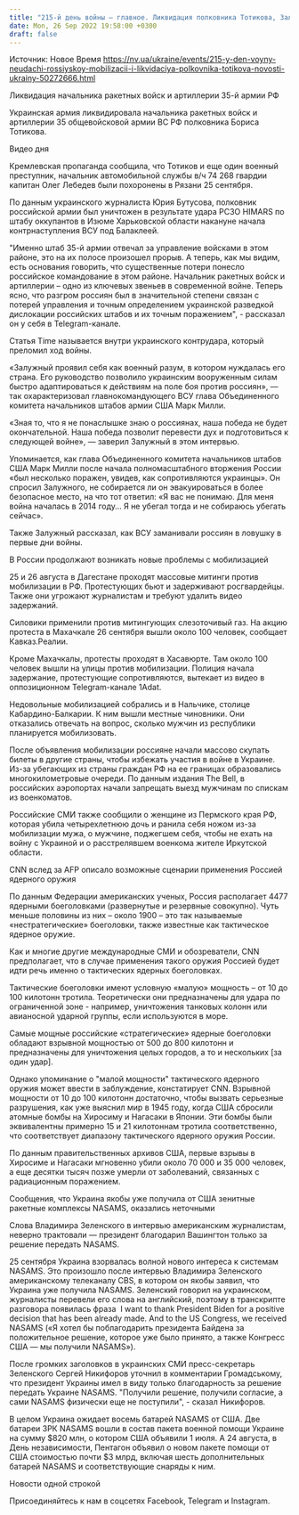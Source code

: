 ```yaml
---
title: "215-й день войны — главное. Ликвидация полковника Тотикова, Залужный на обложке Time, новые проблемы с российской мобилизацией"
date: Mon, 26 Sep 2022 19:58:00 +0300
draft: false
---
```

Источник: Новое Время https://nv.ua/ukraine/events/215-y-den-voyny-neudachi-rossiyskoy-mobilizacii-i-likvidaciya-polkovnika-totikova-novosti-ukrainy-50272666.html


Ликвидация начальника ракетных войск и артиллерии 35-й армии РФ

Украинская армия ликвидировала начальника ракетных войск и артиллерии 35 общевойсковой армии ВС РФ полковника Бориса Тотикова.

 Видео дня   

Кремлевская пропаганда сообщила, что Тотиков и еще один военный преступник, начальник автомобильной службы в/ч 74 268 гвардии капитан Олег Лебедев были похоронены в Рязани 25 сентября.

По данным украинского журналиста Юрия Бутусова, полковник российской армии был уничтожен в результате удара РСЗО HIMARS по штабу оккупантов в Изюме Харьковской области накануне начала контрнаступления ВСУ под Балаклеей.

"Именно штаб 35-й армии отвечал за управление войсками в этом районе, это на их полосе произошел прорыв. А теперь, как мы видим, есть основания говорить, что существенные потери понесло российское командование в этом районе. Начальник ракетных войск и артиллерии – одно из ключевых звеньев в современной войне. Теперь ясно, что разгром россиян был в значительной степени связан с потерей управления и точным определением украинской разведкой дислокации российских штабов и их точным поражением", - рассказал он у себя в Telegram-канале.

Статья Time называется внутри украинского контрудара, который преломил ход войны.

«Залужный проявил себя как военный разум, в котором нуждалась его страна. Его руководство позволило украинским вооруженным силам быстро адаптироваться к действиям на поле боя против россиян», — так охарактеризовал главнокомандующего ВСУ глава Объединенного комитета начальников штабов армии США Марк Милли.

«Зная то, что я не понаслышке знаю о россиянах, наша победа не будет окончательной. Наша победа позволит перевести дух и подготовиться к следующей войне», — заверил Залужный в этом интервью.

Упоминается, как глава Объединенного комитета начальников штабов США Марк Милли после начала полномасштабного вторжения России «был несколько поражен, увидев, как сопротивляются украинцы». Он спросил Залужного, не собирается ли он эвакуироваться в более безопасное место, на что тот ответил: «Я вас не понимаю. Для меня война началась в 2014 году… Я не убегал тогда и не собираюсь убегать сейчас».

Также Залужный рассказал, как ВСУ заманивали россиян в ловушку в первые дни войны.

В России продолжают возникать новые проблемы с мобилизацией

25 и 26 августа в Дагестане проходят массовые митинги против мобилизации в РФ. Протестующих бьют и задерживают росгвардейцы. Также они угрожают журналистам и требуют удалить видео задержаний.

Силовики применили против митингующих слезоточивый газ. На акцию протеста в Махачкале 26 сентября вышли около 100 человек, сообщает Кавказ.Реалии.

Кроме Махачкалы, протесты проходят в Хасавюрте. Там около 100 человек вышли на улицы против мобилизации. Полиция начала задержание, протестующие сопротивляются, вытекает из видео в оппозиционном Telegram-канале 1Adat.

Недовольные мобилизацией собрались и в Нальчике, столице Кабардино-Балкарии. К ним вышли местные чиновники. Они отказались отвечать на вопрос, сколько мужчин из республики планируется мобилизовать.

После объявления мобилизации россияне начали массово скупать билеты в другие страны, чтобы избежать участия в войне в Украине. Из-за убегающих из страны граждан РФ на ее границах образовались многокилометровые очереди. По данным издания The Bell, в российских аэропортах начали запрещать выезд мужчинам по спискам из военкоматов.

Российские СМИ также сообщили о женщине из Пермского края РФ, которая убила четырехлетнюю дочь и ранила себя ножом из-за мобилизации мужа, о мужчине, поджегшем себя, чтобы не ехать на войну с Украиной и о расстрелявшем военкома жителе Иркутской области.

CNN вслед за AFP описало возможные сценарии применения Россией ядерного оружия

По данным Федерации американских ученых, Россия располагает 4477 ядерными боеголовками (развернутые и резервные совокупно). Чуть меньше половины из них – около 1900 – это так называемые «нестратегические» боеголовки, также известные как тактическое ядерное оружие.

 Как и многие другие международные СМИ и обозреватели, CNN предполагает, что в случае применения такого оружия Россией будет идти речь именно о тактических ядерных боеголовках.

Тактические боеголовки имеют условную «малую» мощность – от 10 до 100 килотонн тротила. Теоретически они предназначены для удара по ограниченной зоне - например, уничтожения танковых колонн или авианосной ударной группы, если используются в море.

Самые мощные российские «стратегические» ядерные боеголовки обладают взрывной мощностью от 500 до 800 килотонн и предназначены для уничтожения целых городов, а то и нескольких [за один удар].

Однако упоминание о "малой мощности" тактического ядерного оружия может ввести в заблуждение, констатирует CNN. Взрывной мощности от 10 до 100 килотонн достаточно, чтобы вызвать серьезные разрушения, как уже выяснил мир в 1945 году, когда США сбросили атомные бомбы на Хиросиму и Нагасаки в Японии. Эти бомбы были эквивалентны примерно 15 и 21 килотоннам тротила соответственно, что соответствует диапазону тактического ядерного оружия России.

По данным правительственных архивов США, первые взрывы в Хиросиме и Нагасаки мгновенно убили около 70 000 и 35 000 человек, а еще десятки тысяч позже умерли от заболеваний, связанных с радиационным поражением.

Сообщения, что Украина якобы уже получила от США зенитные ракетные комплексы NASAMS, оказались неточными

Слова Владимира Зеленского в интервью американским журналистам, неверно трактовали — президент благодарил Вашингтон только за решение передать NASAMS.

25 сентября Украина взорвалась волной нового интереса к системам NASAMS. Это произошло после интервью Владимира Зеленского американскому телеканалу CBS, в котором он якобы заявил, что Украина уже получила NASAMS. Зеленский говорил на украинском, журналисты перевели его слова на английский, поэтому в транскрипте разговора появилась фраза  I want to thank President Biden for a positive decision that has been already made. And to the US Congress, we received NASAMS («Я хотел бы поблагодарить президента Байдена за положительное решение, которое уже было принято, а также Конгресс США — мы получили NASAMS»).

После громких заголовков в украинских СМИ пресс-секретарь Зеленского Сергей Никифоров уточнил в комментарии Громадському, что президент Украины имел в виду только благодарность за решение передать Украине NASAMS. "Получили решение, получили согласие, а сами NASAMS физически еще не поступили", - сказал Никифоров.

В целом Украина ожидает восемь батарей NASAMS от США. Две батареи ЗРК NASAMS вошли в состав пакета военной помощи Украине на сумму $820 млн, о котором США объявили 1 июля. А 24 августа, в День независимости, Пентагон объявил о новом пакете помощи от США стоимостью почти $3 млрд, включая шесть дополнительных батарей NASAMS и соответствующие снаряды к ним.

Новости одной строкой

Присоединяйтесь к нам в соцсетях Facebook, Telegram и Instagram.
